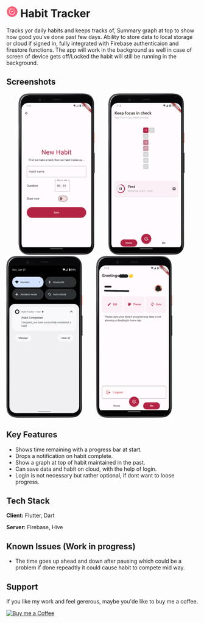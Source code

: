 
# <img src="https://github.com/samanjhutty/Habit-Tracker/blob/main/android/app/src/main/res/mipmap-mdpi/ic_launcher.png" width="30" height="30"> Habit Tracker 

Tracks yor daily habits and keeps tracks of, Summary graph at top to show how good you've done past few days. Ability to store data to local storage or cloud if signed in, fully integrated with Firebase authenticaion and firestore functions.
The app will work in the background as well in case of screen of device gets off/Locked the habit will still be running in the background.


## Screenshots

&emsp;&emsp; <img src="https://github.com/samanjhutty/Habit-Tracker/blob/main/screenshots/new-habit.png" width="200"> &emsp;&emsp; <img src="https://github.com/samanjhutty/Habit-Tracker/blob/main/screenshots/habit-tile.png" width="200"> &emsp;&emsp; <img src="https://github.com/samanjhutty/Habit-Tracker/blob/main/screenshots/notification.png" width="200"> 
&emsp;&emsp; <img src="https://github.com/samanjhutty/Habit-Tracker/blob/main/screenshots/user-tab.png" width="200"> 


## Key Features

- Shows time remaining with a progress bar at  start.
- Drops a notification on habit complete. 
- Show a graph at top of habit maintained in the past.
- Can save data and habit on cloud, with the help of login.
- Login is not necessary but rather optional, if dont want to loose progress.


## Tech Stack

**Client:** Flutter, Dart

**Server:** Firebase, Hive


## Known Issues (Work in progress)

- The time goes up ahead and down after pausing which could be a problem if done repeadtly it could cause habit to compete mid way.


## Support

If you like my work and feel gererous, maybe you'de like to buy me a coffee.<br/>

<a href="https://www.buymeacoffee.com/samandeepsingh"><img alt="Buy me a Coffee" height="56" src="https://cdn.jsdelivr.net/npm/@intergrav/devins-badges@3/assets/cozy/donate/buymeacoffee-singular_vector.svg"></a>


